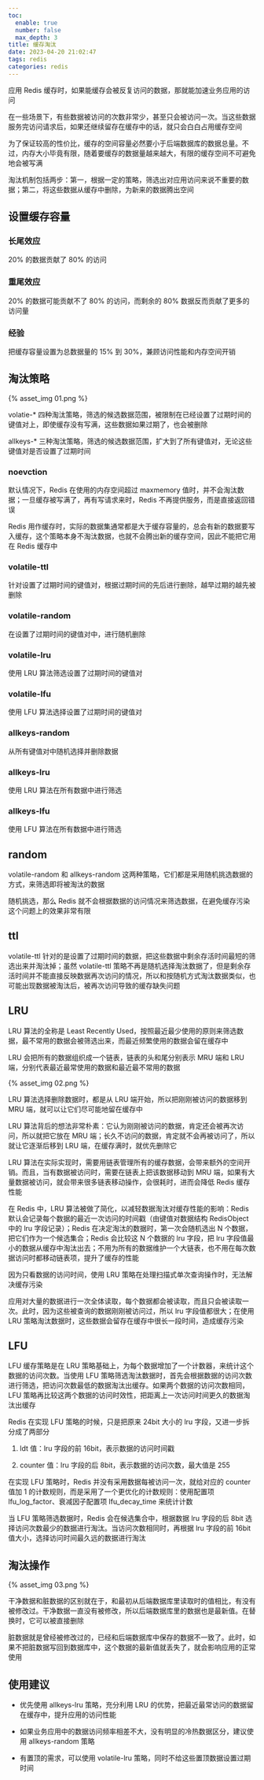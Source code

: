 ```yaml
---
toc:
  enable: true
  number: false
  max_depth: 3
title: 缓存淘汰
date: 2023-04-20 21:02:47
tags: redis
categories: redis
---
```


应用 Redis 缓存时，如果能缓存会被反复访问的数据，那就能加速业务应用的访问

在一些场景下，有些数据被访问的次数非常少，甚至只会被访问一次。当这些数据服务完访问请求后，如果还继续留存在缓存中的话，就只会白白占用缓存空间

为了保证较高的性价比，缓存的空间容量必然要小于后端数据库的数据总量。不过，内存大小毕竟有限，随着要缓存的数据量越来越大，有限的缓存空间不可避免地会被写满

淘汰机制包括两步：第一，根据一定的策略，筛选出对应用访问来说不重要的数据；第二，将这些数据从缓存中删除，为新来的数据腾出空间

## 设置缓存容量

### 长尾效应

20% 的数据贡献了 80% 的访问

### 重尾效应

20% 的数据可能贡献不了 80% 的访问，而剩余的 80% 数据反而贡献了更多的访问量

### 经验

把缓存容量设置为总数据量的 15% 到 30%，兼顾访问性能和内存空间开销

## 淘汰策略

{% asset_img 01.png %}

volatie-* 四种淘汰策略，筛选的候选数据范围，被限制在已经设置了过期时间的键值对上，即使缓存没有写满，这些数据如果过期了，也会被删除

allkeys-* 三种淘汰策略，筛选的候选数据范围，扩大到了所有键值对，无论这些键值对是否设置了过期时间

### noevction

默认情况下，Redis 在使用的内存空间超过 maxmemory 值时，并不会淘汰数据；一旦缓存被写满了，再有写请求来时，Redis 不再提供服务，而是直接返回错误

Redis 用作缓存时，实际的数据集通常都是大于缓存容量的，总会有新的数据要写入缓存，这个策略本身不淘汰数据，也就不会腾出新的缓存空间，因此不能把它用在 Redis 缓存中

### volatile-ttl

针对设置了过期时间的键值对，根据过期时间的先后进行删除，越早过期的越先被删除

### volatile-random

在设置了过期时间的键值对中，进行随机删除

### volatile-lru

使用 LRU 算法筛选设置了过期时间的键值对

### volatile-lfu

使用 LFU 算法选择设置了过期时间的键值对

### allkeys-random

从所有键值对中随机选择并删除数据

### allkeys-lru

使用 LRU 算法在所有数据中进行筛选

### allkeys-lfu

使用 LFU 算法在所有数据中进行筛选

## random

volatile-random 和 allkeys-random 这两种策略，它们都是采用随机挑选数据的方式，来筛选即将被淘汰的数据

随机挑选，那么 Redis 就不会根据数据的访问情况来筛选数据，在避免缓存污染这个问题上的效果非常有限

## ttl

volatile-ttl 针对的是设置了过期时间的数据，把这些数据中剩余存活时间最短的筛选出来并淘汰掉；虽然 volatile-ttl 策略不再是随机选择淘汰数据了，但是剩余存活时间并不能直接反映数据再次访问的情况，所以和按随机方式淘汰数据类似，也可能出现数据被淘汰后，被再次访问导致的缓存缺失问题

## LRU

LRU 算法的全称是 Least Recently Used，按照最近最少使用的原则来筛选数据，最不常用的数据会被筛选出来，而最近频繁使用的数据会留在缓存中

LRU 会把所有的数据组织成一个链表，链表的头和尾分别表示 MRU 端和 LRU 端，分别代表最近最常使用的数据和最近最不常用的数据

{% asset_img 02.png %}

LRU 算法选择删除数据时，都是从 LRU 端开始，所以把刚刚被访问的数据移到 MRU 端，就可以让它们尽可能地留在缓存中

LRU 算法背后的想法非常朴素：它认为刚刚被访问的数据，肯定还会被再次访问，所以就把它放在 MRU 端；长久不访问的数据，肯定就不会再被访问了，所以就让它逐渐后移到 LRU 端，在缓存满时，就优先删除它

LRU 算法在实际实现时，需要用链表管理所有的缓存数据，会带来额外的空间开销。而且，当有数据被访问时，需要在链表上把该数据移动到 MRU 端，如果有大量数据被访问，就会带来很多链表移动操作，会很耗时，进而会降低 Redis 缓存性能

在 Redis 中，LRU 算法被做了简化，以减轻数据淘汰对缓存性能的影响：Redis 默认会记录每个数据的最近一次访问的时间戳（由键值对数据结构 RedisObject 中的 lru 字段记录）；Redis 在决定淘汰的数据时，第一次会随机选出 N 个数据，把它们作为一个候选集合；Redis 会比较这 N 个数据的 lru 字段，把 lru 字段值最小的数据从缓存中淘汰出去；不用为所有的数据维护一个大链表，也不用在每次数据访问时都移动链表项，提升了缓存的性能

因为只看数据的访问时间，使用 LRU 策略在处理扫描式单次查询操作时，无法解决缓存污染

应用对大量的数据进行一次全体读取，每个数据都会被读取，而且只会被读取一次。此时，因为这些被查询的数据刚刚被访问过，所以 lru 字段值都很大；在使用 LRU 策略淘汰数据时，这些数据会留存在缓存中很长一段时间，造成缓存污染

## LFU

LFU 缓存策略是在 LRU 策略基础上，为每个数据增加了一个计数器，来统计这个数据的访问次数。当使用 LFU 策略筛选淘汰数据时，首先会根据数据的访问次数进行筛选，把访问次数最低的数据淘汰出缓存。如果两个数据的访问次数相同，LFU 策略再比较这两个数据的访问时效性，把距离上一次访问时间更久的数据淘汰出缓存

Redis 在实现 LFU 策略的时候，只是把原来 24bit 大小的 lru 字段，又进一步拆分成了两部分

1. ldt 值：lru 字段的前 16bit，表示数据的访问时间戳

2. counter 值：lru 字段的后 8bit，表示数据的访问次数，最大值是 255

在实现 LFU 策略时，Redis 并没有采用数据每被访问一次，就给对应的 counter 值加 1 的计数规则，而是采用了一个更优化的计数规则：使用配置项 lfu_log_factor、衰减因子配置项 lfu_decay_time 来统计计数

当 LFU 策略筛选数据时，Redis 会在候选集合中，根据数据 lru 字段的后 8bit 选择访问次数最少的数据进行淘汰。当访问次数相同时，再根据 lru 字段的前 16bit 值大小，选择访问时间最久远的数据进行淘汰

## 淘汰操作

{% asset_img 03.png %}

干净数据和脏数据的区别就在于，和最初从后端数据库里读取时的值相比，有没有被修改过。干净数据一直没有被修改，所以后端数据库里的数据也是最新值。在替换时，它可以被直接删除

脏数据就是曾经被修改过的，已经和后端数据库中保存的数据不一致了。此时，如果不把脏数据写回到数据库中，这个数据的最新值就丢失了，就会影响应用的正常使用

## 使用建议

- 优先使用 allkeys-lru 策略，充分利用 LRU 的优势，把最近最常访问的数据留在缓存中，提升应用的访问性能

- 如果业务应用中的数据访问频率相差不大，没有明显的冷热数据区分，建议使用 allkeys-random 策略

- 有置顶的需求，可以使用 volatile-lru 策略，同时不给这些置顶数据设置过期时间